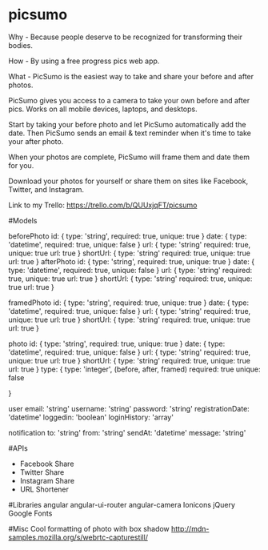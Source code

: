 # picsumo

Why - Because people deserve to be recognized for transforming their bodies.

How - By using a free progress pics web app.

What - PicSumo is the easiest way to take and share your before and after photos.

PicSumo gives you access to a camera to take your own before and after pics. Works on all mobile devices, laptops, and desktops.

Start by taking your before photo and let PicSumo automatically add the date. Then PicSumo sends an email & text reminder when it's time to take your after photo.

When your photos are complete, PicSumo will frame them and date them for you.

Download your photos for yourself or share them on sites like Facebook, Twitter, and Instagram.

Link to my Trello: https://trello.com/b/QUUxjqFT/picsumo

#Models

beforePhoto
	id: {
		type: 'string',
		required: true,
		unique: true
		}
	date: {
		type: 'datetime',
		required: true,
		unique: false
		}
	url: {
		type: 'string'
		required: true,
		unique: true
		url: true
		} 
	shortUrl: {
		type: 'string'
		required: true,
		unique: true
		url: true
		} 
afterPhoto
	id: {
		type: 'string',
		required: true,
		unique: true
		}
	date: {
		type: 'datetime',
		required: true,
		unique: false
		}
	url: {
		type: 'string'
		required: true,
		unique: true
		url: true
		} 
	shortUrl: {
		type: 'string'
		required: true,
		unique: true
		url: true
		} 

framedPhoto
	id: {
		type: 'string',
		required: true,
		unique: true
		}
	date: {
		type: 'datetime',
		required: true,
		unique: false
		}
	url: {
		type: 'string'
		required: true,
		unique: true
		url: true
		} 
	shortUrl: {
		type: 'string'
		required: true,
		unique: true
		url: true
		} 

photo
	id: {
		type: 'string',
		required: true,
		unique: true
		}
	date: {
		type: 'datetime',
		required: true,
		unique: false
		}
	url: {
		type: 'string'
		required: true,
		unique: true
		url: true
		} 
	shortUrl: {
		type: 'string'
		required: true,
		unique: true
		url: true
		} 
	type: {
		type: 'integer', (before, after, framed)
		required: true
		unique: false

}

user
	email: 'string'
	username: 'string'
	password: 'string'
	registrationDate: 'datetime'
	loggedin: 'boolean'
	loginHistory: 'array'
	

notification
	to: 'string'
	from: 'string'
	sendAt: 'datetime'
	message: 'string'

#APIs
 - Facebook Share
 - Twitter Share
 - Instagram Share
 - URL Shortener

 #Libraries 
 angular
 angular-ui-router
 angular-camera
 Ionicons
 jQuery
 Google Fonts

#Misc
Cool formatting of photo with box shadow
http://mdn-samples.mozilla.org/s/webrtc-capturestill/



